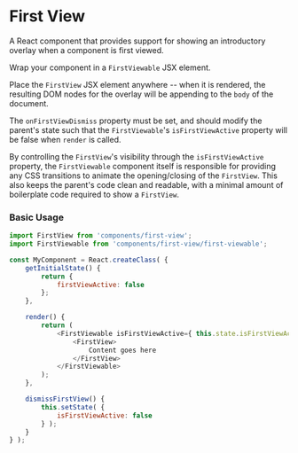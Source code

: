 First View
==========

A React component that provides support for showing an introductory overlay when a component is first viewed.

Wrap your component in a `FirstViewable` JSX element.

Place the `FirstView` JSX element anywhere -- when it is rendered, the resulting DOM nodes for the overlay will be
appending to the `body` of the document.

The `onFirstViewDismiss` property must be set, and should modify the parent's state such that the `FirstViewable`'s `isFirstViewActive` property will be false when `render` is called.

By controlling the `FirstView`'s visibility through the `isFirstViewActive` property, the `FirstViewable` component itself is responsible for
providing any CSS transitions to animate the opening/closing of the `FirstView`. This also keeps the parent's code clean and
readable, with a minimal amount of boilerplate code required to show a `FirstView`.

### Basic Usage

```js
import FirstView from 'components/first-view';
import FirstViewable from 'components/first-view/first-viewable';

const MyComponent = React.createClass( {
	getInitialState() {
		return {
			firstViewActive: false
		};
	},

	render() {
		return (
			<FirstViewable isFirstViewActive={ this.state.isFirstViewActive } onFirstViewDismiss={ this.dismissFirstView }>
				<FirstView>
					Content goes here
				</FirstView>
			</FirstViewable>
		);
	},

	dismissFirstView() {
		this.setState( {
			isFirstViewActive: false
		} );
	}
} );
```
